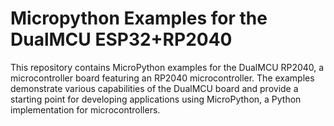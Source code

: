 # Micropython Examples for the DualMCU ESP32+RP2040 

This repository contains MicroPython examples for the DualMCU RP2040, a microcontroller board featuring an RP2040 microcontroller. The examples demonstrate various capabilities of the DualMCU board and provide a starting point for developing applications using MicroPython, a Python implementation for microcontrollers.